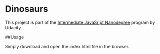 # Dinosaurs

This project is part of the
[Intermediate JavaSript Nanodegree](https://www.udacity.com/course/intermediate-javascript-nanodegree--nd032) program by Udacity.

##Usage

Simply download and open the index.html file in the browser.
